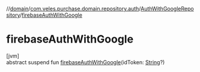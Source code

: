 //[domain](../../../index.md)/[com.veles.purchase.domain.repository.auth](../index.md)/[AuthWithGoogleRepository](index.md)/[firebaseAuthWithGoogle](firebase-auth-with-google.md)

# firebaseAuthWithGoogle

[jvm]\
abstract suspend fun [firebaseAuthWithGoogle](firebase-auth-with-google.md)(idToken: [String](https://kotlinlang.org/api/latest/jvm/stdlib/kotlin/-string/index.html)?)
